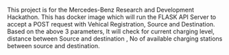 This project is for the Mercedes-Benz Research and Development Hackathon.
This has docker image which will run the FLASK API Server to accept a POST request with Vehical Registration, Source and Destination.
Based on the above 3 parameters, It will check for current charging level, distance between Source and destination , No of available charging stations between source and destination.
